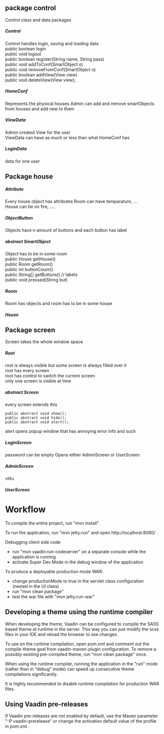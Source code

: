 


## package control   
Control class and data packages   
    
##### Control


Control handles login, saving and loading data    
public boolean login   
public void logout   
public boolean register(String name, String pass)    
public void addToConf(SmartObject o)    
public void removeFromConf(SmartObject o)    
public boolean addView(View view)    
public void deleteView(View view);    


##### HomeConf   


Represents the physical houses
Admin can add and remove smartObjects from houses and add new to them    


##### ViewData


Admin created View for the user    
ViewData can have as much or less than what HomeConf has    



##### LoginData   


data for one user 





## Package house  


##### Attribute 

Every house object has attributes 
Room can have temparature, ...    
House can be on fire, ....


##### ObjectButton

Objects have n amount of buttons and each button has label   


##### abstract SmartObject   

Object has to be in some room    
public House getHouse()    
public Room getRoom()    
public int buttonCount()   
public String[] getButtons() // labels    
public void pressed(String but)




##### Room

Room has objects and room has to be in some house


##### House





## Package screen

Screen takes the whole window space



##### Root

root is always visible but some screen is always filled over it    
root has every screen    
root has control to switch the current screen    
only one screen is visible at time



##### abstract Screen

every screen extends this

    public abstract void show();
    public abstract void hide();
    public abstract void alert();


alert opens popup window that has annoying error info and such


##### LoginScreen

password can be empty
Opens either AdminScreen or UserScreen



##### AdminScreen


vittu



##### UserScreen








Workflow
========

To compile the entire project, run "mvn install".

To run the application, run "mvn jetty:run" and open http://localhost:8080/ .

Debugging client side code
  - run "mvn vaadin:run-codeserver" on a separate console while the application is running
  - activate Super Dev Mode in the debug window of the application

To produce a deployable production mode WAR:
- change productionMode to true in the servlet class configuration (nested in the UI class)
- run "mvn clean package"
- test the war file with "mvn jetty:run-war"

Developing a theme using the runtime compiler
-------------------------

When developing the theme, Vaadin can be configured to compile the SASS based
theme at runtime in the server. This way you can just modify the scss files in
your IDE and reload the browser to see changes.

To use on the runtime compilation, open pom.xml and comment out the compile-theme 
goal from vaadin-maven-plugin configuration. To remove a possibly existing 
pre-compiled theme, run "mvn clean package" once.

When using the runtime compiler, running the application in the "run" mode 
(rather than in "debug" mode) can speed up consecutive theme compilations
significantly.

It is highly recommended to disable runtime compilation for production WAR files.

Using Vaadin pre-releases
-------------------------

If Vaadin pre-releases are not enabled by default, use the Maven parameter
"-P vaadin-prerelease" or change the activation default value of the profile in pom.xml .
